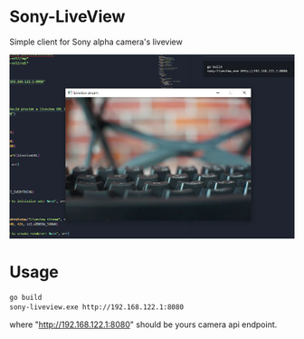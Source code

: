 # Sony-LiveView
 Simple client for Sony alpha camera's liveview

 ![Screenshot](screenshot.png)

# Usage
```bash
go build
sony-liveview.exe http://192.168.122.1:8080
```
where "http://192.168.122.1:8080" should be yours camera api endpoint.
